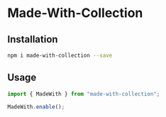 # Made-With-Collection

## Installation

```bash
npm i made-with-collection --save
```

## Usage

```js
import { MadeWith } from "made-with-collection";

MadeWith.enable();
```